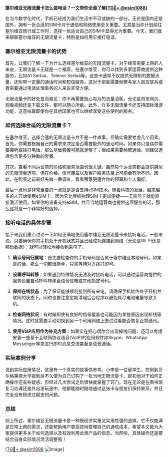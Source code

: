 **塞尔维亚无限流量卡怎么接电话？一文带你全面了解[[TG💪+ @esim1088](https://t.me/s/esim1088)]**

在当今数字化时代，手机已经成为我们生活中不可或缺的一部分。无论是国内还是国外，拥有一张合适的SIM卡对于通信和网络使用至关重要。尤其是当你计划前往塞尔维亚旅行或工作时，选择一张适合自己的SIM卡显得尤为重要。今天，我们就来聊聊塞尔维亚的无限流量卡，特别是如何用它接打电话。

### 塞尔维亚无限流量卡的优势

首先，让我们了解一下为什么选择塞尔维亚的无限流量卡。对于经常需要上网的人来说，无限流量卡无疑是一个福音。在塞尔维亚，你可以找到多家运营商提供这种服务，比如A1 Serbia、Telenor Serbia等。这些卡通常不仅提供无限制的数据流量，还附带一定量的通话时间和短信服务。这对于那些需要频繁与家人朋友联系或者需要通过电话处理事务的人来说非常方便。

无限流量卡的好处显而易见：你不再需要担心每月的流量消耗，无论是浏览网页、观看视频还是下载文件，都可以随心所欲。此外，许多无限流量卡还支持国际漫游功能，这意味着即使你在其他国家也可以继续享受这些便利的服务。

### 如何选择合适的无限流量卡？

在塞尔维亚，选择合适的无限流量卡并不是一件难事，但确实需要考虑几个因素。首先，你需要根据自己的需求来决定是否需要额外的通话时间。如果你只是偶尔需要接听或拨打电话，那么基础套餐可能就足够了；但如果需要频繁通话，则建议选择包含更多分钟数的套餐。

其次，查看不同运营商的价格和服务范围也很关键。虽然每个运营商都会提供类似的无限流量选项，但在价格、信号覆盖以及客户服务质量上可能会有所不同。因此，在购买之前最好先做一番调查，看看哪家更适合你的预算和个人偏好。

最后一点也是非常重要的一点就是是否支持eSIM技术。随着科技的发展，越来越多的人开始使用eSIM卡，因为它比传统物理SIM卡更加便捷——无需剪卡就能直接激活使用。如果你的设备支持eSIM，并且当地运营商也提供这项服务的话，那么这将是一个非常好的选择。

### 接听电话的具体步骤

接下来我们重点讨论一下如何正确地使用塞尔维亚无限流量卡来接听电话。一般来说，只要确保你的手机处于开机状态并且已经成功连接到网络（无论是Wi-Fi还是移动数据），就可以轻松地接收到来电了。

1. **确认号码归属地**：首先要检查你的手机号码是否属于塞尔维亚本地号码。如果是的话，那么一切都很简单，只需等待对方拨打即可。
   
2. **设置呼叫转移**：如果遇到特殊情况无法及时接听电话，可以通过运营商提供的服务设置自动呼叫转移至语音信箱或其他指定号码。

3. **保持在线状态**：为了保证能够顺利接到所有来电，请确保手机始终处于开机并联网的状态下。同时也要注意定期清理后台程序以避免耗尽电池电量导致关机。

4. **检查网络状况**：有时候即使有良好的信号覆盖也可能因为某些原因出现断线等情况。这时就需要手动切换到另一个可用网络上去试试看能否恢复正常通讯。

5. **使用VoIP应用作为补充方案**：如果实在担心偶尔会出现掉线问题，还可以考虑安装一些基于互联网协议语音(VoIP)的应用软件如Skype、WhatsApp Messenger等来进行即时消息交流甚至是语音通话。

### 实际案例分享

说到实际应用情况，这里有一个真实的故事供参考。小李是一位留学生，在刚到贝尔格莱德大学报到后不久便为自己订购了一张当地无限流量卡。起初他对于如何正确操作还有些疑惑，但经过几次尝试之后很快就掌握了窍门。现在无论是在图书馆复习功课还是外出游玩途中，他都能随时随地通过这张卡与朋友们保持联系，并且完全没有顾虑过超支的问题。

### 总结

综上所述，塞尔维亚无限流量卡是一种既经济实惠又实用性强的选择。它不仅能满足日常上网的需求，还能帮助用户更高效地管理自己的通信成本。希望本文能为大家提供更多关于如何选择以及有效利用此类产品的信息。当然啦，具体操作还是要结合自身实际情况灵活调整哦！

[[TG💪+ @esim1088](https://t.me/s/esim1088) ![Image](https://i.postimg.cc/4NQfJmqS/Snipaste-2025-05-13-00-14-12.png)]
